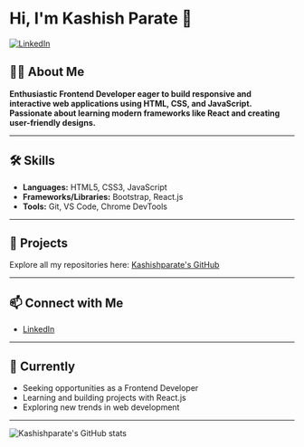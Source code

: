 # Hi, I'm Kashish Parate 👋

[![LinkedIn](https://img.shields.io/badge/LinkedIn-KashishParate-blue?style=flat-square&logo=linkedin)](https://www.linkedin.com/in/kashish-parate-07abb8243?utm_source=share&utm_campaign=share_via&utm_content=profile&utm_medium=android_app)

## 🙋‍♂️ About Me

**Enthusiastic Frontend Developer eager to build responsive and interactive web applications using HTML, CSS, and JavaScript. Passionate about learning modern frameworks like React and creating user-friendly designs.**

---

## 🛠️ Skills

- **Languages:** HTML5, CSS3, JavaScript
- **Frameworks/Libraries:** Bootstrap, React.js
- **Tools:** Git, VS Code, Chrome DevTools

---

## 🚀 Projects

Explore all my repositories here: [Kashishparate's GitHub](https://github.com/Kashishparate?tab=repositories)

---

## 📫 Connect with Me

- [LinkedIn](https://www.linkedin.com/in/kashish-parate-07abb8243?utm_source=share&utm_campaign=share_via&utm_content=profile&utm_medium=android_app)

---

## 🌱 Currently

- Seeking opportunities as a Frontend Developer
- Learning and building projects with React.js
- Exploring new trends in web development

---

![Kashishparate's GitHub stats](https://github-readme-stats.vercel.app/api?username=Kashishparate&show_icons=true&theme=radical)
